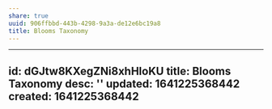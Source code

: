 ```yaml
---
share: true
uuid: 906ffbbd-443b-4298-9a3a-de12e6bc19a8
title: Blooms Taxonomy
---
```

---
id: dGJtw8KXegZNi8xhHloKU
title: Blooms Taxonomy
desc: ''
updated: 1641225368442
created: 1641225368442
---